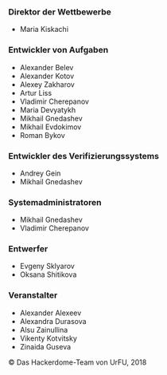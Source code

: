 ### Direktor der Wettbewerbe

* Maria Kiskachi

### Entwickler von Aufgaben

* Alexander Belev
* Alexander Kotov
* Alexey Zakharov
* Artur Liss
* Vladimir Cherepanov
* Maria Devyatykh
* Mikhail Gnedashev
* Mikhail Evdokimov
* Roman Bykov

### Entwickler des Verifizierungssystems

* Andrey Gein
* Mikhail Gnedashev

### Systemadministratoren

* Mikhail Gnedashev
* Vladimir Cherepanov

### Entwerfer

* Evgeny Sklyarov
* Oksana Shitikova

### Veranstalter

* Alexander Alexeev
* Alexandra Durasova
* Alsu Zainullina
* Vikenty Kotvitsky
* Zinaida Guseva

&copy; Das Hackerdome-Team von UrFU, 2018

